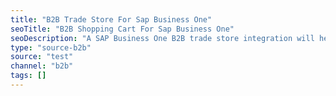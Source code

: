 ```yaml
---
title: "B2B Trade Store For Sap Business One"
seoTitle: "B2B Shopping Cart For Sap Business One"
seoDescription: "A SAP Business One B2B trade store integration will help your business run better. Let Stock2Shop work with you to set up the ideal workflow to suit your business. We'll integrate SAP Business One and your B2B trade store to simplify order, streamline your workflow and more."
type: "source-b2b"
source: "test"
channel: "b2b"
tags: []
---
```


